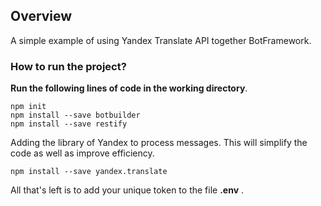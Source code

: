 ## Overview

A simple example of using Yandex Translate API together BotFramework.

### How to run the project?
**Run the following lines of code in the working directory**.

```
npm init
npm install --save botbuilder
npm install --save restify
```
Adding the library of Yandex to process messages. This will simplify the code as well as improve efficiency.
```
npm install --save yandex.translate
```

All that's left is to add your unique token to the file **.env** .